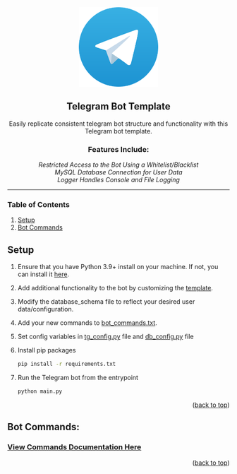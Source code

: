 <div id="top"></div>

<!-- PROJECT LOGO -->
<div align="center">
  <img src="img/telegram_logo.png" alt="Telegram Logo" height="180">
  <h2 align="center"><strong>Telegram Bot Template</strong></h3>
  <p align="center">
    Easily replicate consistent telegram bot structure and functionality with this Telegram bot template.
    <br>
  </p>
  <h3><strong>Features Include:</strong></h3>
  <p align="center" ><i>
    Restricted Access to the Bot Using a Whitelist/Blacklist<br>
    MySQL Database Connection for User Data<br>
    Logger Handles Console and File Logging<br>
  </i></p>
</div>

___

<!-- TABLE OF CONTENTS -->
### Table of Contents
<ol>
    <li><a href="#setup">Setup</a></li>
    <li><a href="#usage">Bot Commands</a></li>
</ol>

<!-- SETUP -->
<div id="setup"></div>

## Setup

1. Ensure that you have Python 3.9+ install on your machine. If not, you can install it [here](https://www.python.org/downloads/release/python-3912/).

2. Add additional functionality to the bot by customizing the [template](bot/telegram_bot.py).

3. Modify the database_schema file to reflect your desired user data/configuration.

4. Add your new commands to [bot_commands.txt](bot_commands.txt).

5. Set config variables in [tg_config.py](bot/tg_config.py) file and [db_config.py](bot/mysql_database/db_config.py) file
   
6. Install  pip packages
   ```bash
   pip install -r requirements.txt
   ``` 

7. Run the Telegram bot from the entrypoint
   ```bash
   python main.py
   ```

<p align="right">(<a href="#top">back to top</a>)</p>


<!-- BOT COMMANDS -->
<div id="usage"></div>

## Bot Commands:

### [View Commands Documentation Here](bot_commands.txt)

<p align="right">(<a href="#top">back to top</a>)</p>